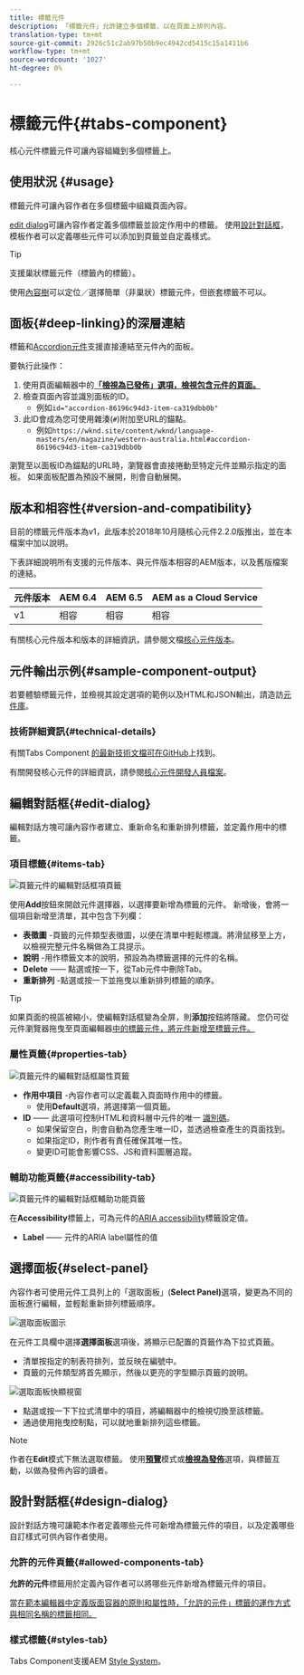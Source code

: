 ```yaml
---
title: 標籤元件
description: 「標籤元件」允許建立多個標籤，以在頁面上排列內容。
translation-type: tm+mt
source-git-commit: 2926c51c2ab97b50b9ec4942cd5415c15a1411b6
workflow-type: tm+mt
source-wordcount: '1027'
ht-degree: 0%

---
```



# 標籤元件{#tabs-component}

核心元件標籤元件可讓內容組織到多個標籤上。

## 使用狀況 {#usage}

標籤元件可讓內容作者在多個標籤中組織頁面內容。

[edit dialog](#edit-dialog)可讓內容作者定義多個標籤並設定作用中的標籤。 使用[設計對話框](#design-dialog)，模板作者可以定義哪些元件可以添加到頁籤並自定義樣式。

>[!TIP]
>
>支援巢狀標籤元件（標籤內的標籤）。
>
>使用[內容樹](https://docs.adobe.com/content/help/en/experience-manager-cloud-service/sites/authoring/fundamentals/environment-tools.html#content-tree)可以定位／選擇簡單（非巢狀）標籤元件，但嵌套標籤不可以。

## 面板{#deep-linking}的深層連結

標籤和[Accordion元件](accordion.md)支援直接連結至元件內的面板。

要執行此操作：

1. 使用頁面編輯器中的&#x200B;**[「檢視為已發佈」選項，檢視包含元件的頁面。](https://docs.adobe.com/content/help/en/experience-manager-cloud-service/sites/authoring/fundamentals/editing-content.html#view-as-published)**
1. 檢查頁面內容並識別面板的ID。
   * 例如`id="accordion-86196c94d3-item-ca319dbb0b"`
1. 此ID會成為您可使用雜湊(`#`)附加至URL的錨點。
   * 例如`https://wknd.site/content/wknd/language-masters/en/magazine/western-australia.html#accordion-86196c94d3-item-ca319dbb0b`

瀏覽至以面板ID為錨點的URL時，瀏覽器會直接捲動至特定元件並顯示指定的面板。 如果面板配置為預設不展開，則會自動展開。

## 版本和相容性{#version-and-compatibility}

目前的標籤元件版本為v1，此版本於2018年10月隨核心元件2.2.0版推出，並在本檔案中加以說明。

下表詳細說明所有支援的元件版本、與元件版本相容的AEM版本，以及舊版檔案的連結。

| 元件版本 | AEM 6.4 | AEM 6.5 | AEM as a Cloud Service  |
|--- |--- |--- |---|
| v1 | 相容 | 相容 | 相容 |

有關核心元件版本和版本的詳細資訊，請參閱文檔[核心元件版本](/help/versions.md)。

## 元件輸出示例{#sample-component-output}

若要體驗標籤元件，並檢視其設定選項的範例以及HTML和JSON輸出，請造訪[元件庫](https://adobe.com/go/aem_cmp_library_tabs)。

### 技術詳細資訊{#technical-details}

有關Tabs Component [的最新技術文檔可在GitHub](https://adobe.com/go/aem_cmp_tech_tabs_v1)上找到。

有關開發核心元件的詳細資訊，請參閱[核心元件開發人員檔案](/help/developing/overview.md)。

## 編輯對話框{#edit-dialog}

編輯對話方塊可讓內容作者建立、重新命名和重新排列標籤，並定義作用中的標籤。

### 項目標籤{#items-tab}

![頁籤元件的編輯對話框項頁籤](/help/assets/tabs-edit-items.png)

使用&#x200B;**Add**&#x200B;按鈕來開啟元件選擇器，以選擇要新增為標籤的元件。 新增後，會將一個項目新增至清單，其中包含下列欄：

* **表徵圖** -頁籤的元件類型表徵圖，以便在清單中輕鬆標識。將滑鼠移至上方，以檢視完整元件名稱做為工具提示。
* **說明** -用作標籤文本的說明，預設為為標籤選擇的元件的名稱。
* **Delete**  —— 點選或按一下，從Tab元件中刪除Tab。
* **重新排列** -點選或按一下並拖曳以重新排列標籤的順序。

>[!TIP]
>
>如果頁面的視區被縮小，使編輯對話框變為全屏，則&#x200B;**添加**&#x200B;按鈕將隱藏。 您仍可從元件瀏覽器拖曳至頁面編輯器[中的標籤元件，將元件新增至標籤元件。](https://docs.adobe.com/content/help/en/experience-manager-cloud-service/sites/authoring/fundamentals/editing-content.html#inserting-a-component)

### 屬性頁籤{#properties-tab}

![頁籤元件的編輯對話框屬性頁籤](/help/assets/tabs-edit-properties.png)

* **作用中項目** -內容作者可以定義載入頁面時作用中的標籤。
   * 使用&#x200B;**Default**&#x200B;選項，將選擇第一個頁籤。
* **ID**  —— 此選項可控制HTML和資料層中元件的唯一 [識別碼](/help/developing/data-layer/overview.md)。
   * 如果保留空白，則會自動為您產生唯一ID，並透過檢查產生的頁面找到。
   * 如果指定ID，則作者有責任確保其唯一性。
   * 變更ID可能會影響CSS、JS和資料圖層追蹤。

### 輔助功能頁籤{#accessibility-tab}

![頁籤元件的編輯對話框輔助功能頁籤](/help/assets/tabs-edit-accessibility.png)

在&#x200B;**Accessibility**&#x200B;標籤上，可為元件的[ARIA accessibility](https://www.w3.org/WAI/standards-guidelines/aria/)標籤設定值。

* **Label**  —— 元件的ARIA label屬性的值

## 選擇面板{#select-panel}

內容作者可使用元件工具列上的「選取面板」(**Select Panel)**&#x200B;選項，變更為不同的面板進行編輯，並輕鬆重新排列標籤順序。

![選取面板圖示](/help/assets/select-panel-icon.png)

在元件工具欄中選擇&#x200B;**選擇面板**&#x200B;選項後，將顯示已配置的頁籤作為下拉式頁籤。

* 清單按指定的制表符排列，並反映在編號中。
* 頁籤的元件類型將首先顯示，然後以更亮的字型顯示頁籤的說明。

![選取面板快顯視窗](/help/assets/select-panel-popover.png)

* 點選或按一下下拉式清單中的項目，將編輯器中的檢視切換至該標籤。
* 通過使用拖曳控制點，可以就地重新排列這些標籤。

>[!NOTE]
>
>作者在&#x200B;**Edit**&#x200B;模式下無法選取標籤。 使用&#x200B;**[預覽](https://docs.adobe.com/content/help/en/experience-manager-cloud-service/sites/authoring/fundamentals/editing-content.html#preview-mode)**&#x200B;模式或&#x200B;**[檢視為發佈](https://docs.adobe.com/content/help/en/experience-manager-cloud-service/sites/authoring/fundamentals/editing-content.html#view-as-published)**&#x200B;選項，與標籤互動，以做為發佈內容的讀者。

## 設計對話框{#design-dialog}

設計對話方塊可讓範本作者定義哪些元件可新增為標籤元件的項目，以及定義哪些自訂樣式可供內容作者使用。

### 允許的元件頁籤{#allowed-components-tab}

**允許的元件**&#x200B;標籤用於定義內容作者可以將哪些元件新增為標籤元件的項目。

當[在範本編輯器中定義版面容器的原則和屬性時，「允許的元件」標籤的運作方式與相同名稱的標籤相同。](https://docs.adobe.com/content/help/en/experience-manager-cloud-service/sites/authoring/features/templates.html)

### 樣式標籤{#styles-tab}

Tabs Component支援AEM [Style System](/help/get-started/authoring.md#component-styling)。
